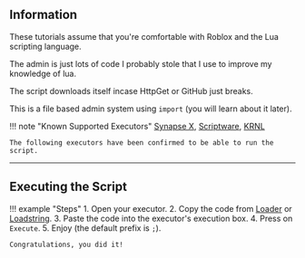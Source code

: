 ## Information

These tutorials assume that you're comfortable with Roblox and the Lua scripting language.

The admin is just lots of code I probably stole that I use to improve my knowledge of lua.

The script downloads itself incase HttpGet or GitHub just breaks.

This is a file based admin system using `import` (you will learn about it later).

!!! note "Known Supported Executors"
	[Synapse X](https://x.synapse.to), [Scriptware](https://script-ware.com), [KRNL](https://krnl.place)

	The following executors have been confirmed to be able to run the script.

-----

## Executing the Script

!!! example "Steps"
	1. Open your executor.
	2. Copy the code from [Loader](https://raw.githubusercontent.com/daximul/dav2/main/loadstring/loader.lua) or [Loadstring](https://raw.githubusercontent.com/daximul/dav2/main/loadstring/script.lua).
	3. Paste the code into the executor's execution box.
	4. Press on `Execute`.
	5. Enjoy (the default prefix is `;`).

	Congratulations, you did it!
